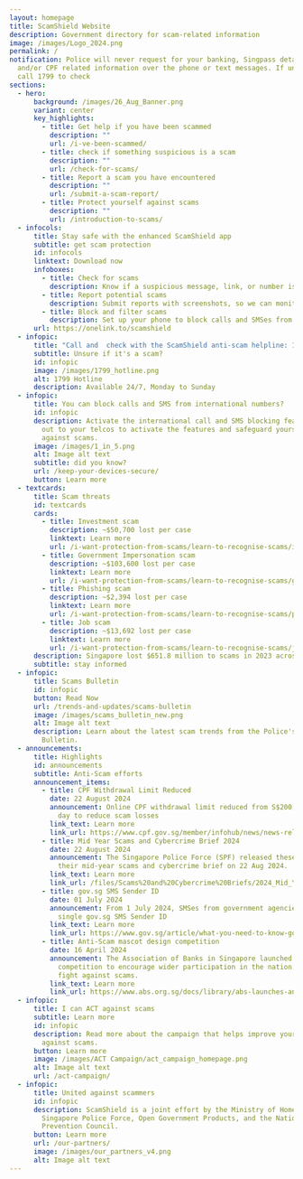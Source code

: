 ```yaml
---
layout: homepage
title: ScamShield Website
description: Government directory for scam-related information
image: /images/Logo_2024.png
permalink: /
notification: Police will never request for your banking, Singpass details
  and/or CPF related information over the phone or text messages. If unsure,
  call 1799 to check
sections:
  - hero:
      background: /images/26_Aug_Banner.png
      variant: center
      key_highlights:
        - title: Get help if you have been scammed
          description: ""
          url: /i-ve-been-scammed/
        - title: check if something suspicious is a scam
          description: ""
          url: /check-for-scams/
        - title: Report a scam you have encountered
          description: ""
          url: /submit-a-scam-report/
        - title: Protect yourself against scams
          description: ""
          url: /introduction-to-scams/
  - infocols:
      title: Stay safe with the enhanced ScamShield app
      subtitle: get scam protection
      id: infocols
      linktext: Download now
      infoboxes:
        - title: Check for scams
          description: Know if a suspicious message, link, or number is likely a scam
        - title: Report potential scams
          description: Submit reports with screenshots, so we can monitor them better
        - title: Block and filter scams
          description: Set up your phone to block calls and SMSes from scammers
      url: https://onelink.to/scamshield
  - infopic:
      title: "Call and  check with the ScamShield anti-scam helpline: 1799"
      subtitle: Unsure if it's a scam?
      id: infopic
      image: /images/1799_hotline.png
      alt: 1799 Hotline
      description: Available 24/7, Monday to Sunday
  - infopic:
      title: You can block calls and SMS from international numbers?
      id: infopic
      description: Activate the international call and SMS blocking features. Reach
        out to your telcos to activate the features and safeguard yourself
        against scams.
      image: /images/1_in_5.png
      alt: Image alt text
      subtitle: did you know?
      url: /keep-your-devices-secure/
      button: Learn more
  - textcards:
      title: Scam threats
      id: textcards
      cards:
        - title: Investment scam
          description: ~$50,700 lost per case
          linktext: Learn more
          url: /i-want-protection-from-scams/learn-to-recognise-scams/investment-scams/
        - title: Government Impersonation scam
          description: ~$103,600 lost per case
          linktext: Learn more
          url: /i-want-protection-from-scams/learn-to-recognise-scams/government-officials-impersonation-scams/
        - title: Phishing scam
          description: ~$2,394 lost per case
          linktext: Learn more
          url: /i-want-protection-from-scams/learn-to-recognise-scams/phishing-scams/
        - title: Job scam
          description: ~$13,692 lost per case
          linktext: Learn more
          url: /i-want-protection-from-scams/learn-to-recognise-scams/job-scams/
      description: Singapore lost $651.8 million to scams in 2023 across 50,376 cases
      subtitle: stay informed
  - infopic:
      title: Scams Bulletin
      id: infopic
      button: Read Now
      url: /trends-and-updates/scams-bulletin
      image: /images/scams_bulletin_new.png
      alt: Image alt text
      description: Learn about the latest scam trends from the Police's Monthly Scams
        Bulletin.
  - announcements:
      title: Highlights
      id: announcements
      subtitle: Anti-Scam efforts
      announcement_items:
        - title: CPF Withdrawal Limit Reduced
          date: 22 August 2024
          announcement: Online CPF withdrawal limit reduced from S$200,000 to S$50,000 per
            day to reduce scam losses
          link_text: Learn more
          link_url: https://www.cpf.gov.sg/member/infohub/news/news-releases/lowering-of-maximum-daily-withdrawal-limit-to-50000-for-online-cpf-withdrawals-to-strengthen-safeguards-against-scams
        - title: Mid Year Scams and Cybercrime Brief 2024
          date: 22 August 2024
          announcement: The Singapore Police Force (SPF) released these latest figures in
            their mid-year scams and cybercrime brief on 22 Aug 2024.
          link_text: Learn more
          link_url: /files/Scams%20and%20Cybercrime%20Briefs/2024_Mid_Year_SCC_Brief.pdf
        - title: gov.sg SMS Sender ID
          date: 01 July 2024
          announcement: From 1 July 2024, SMSes from government agencies will come from a
            single gov.sg SMS Sender ID
          link_text: Learn more
          link_url: https://www.gov.sg/article/what-you-need-to-know-govsg-sms-sender-id
        - title: Anti-Scam mascot design competition
          date: 16 April 2024
          announcement: The Association of Banks in Singapore launched a mascot design
            competition to encourage wider participation in the nation’s ongoing
            fight against scams.
          link_text: Learn more
          link_url: https://www.abs.org.sg/docs/library/abs-launches-anti-scam-mascot-design-competition.pdf
  - infopic:
      title: I can ACT against scams
      subtitle: Learn more
      id: infopic
      description: Read more about the campaign that helps improve your defences
        against scams.
      button: Learn more
      image: /images/ACT Campaign/act_campaign_homepage.png
      alt: Image alt text
      url: /act-campaign/
  - infopic:
      title: United against scammers
      id: infopic
      description: ScamShield is a joint effort by the Ministry of Home Affairs, the
        Singapore Police Force, Open Government Products, and the National Crime
        Prevention Council.
      button: Learn more
      url: /our-partners/
      image: /images/our_partners_v4.png
      alt: Image alt text
---
```

